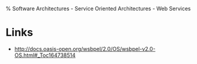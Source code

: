 % Software Architectures - Service Oriented Architectures - Web Services

# Links

* <http://docs.oasis-open.org/wsbpel/2.0/OS/wsbpel-v2.0-OS.html#_Toc164738514>
